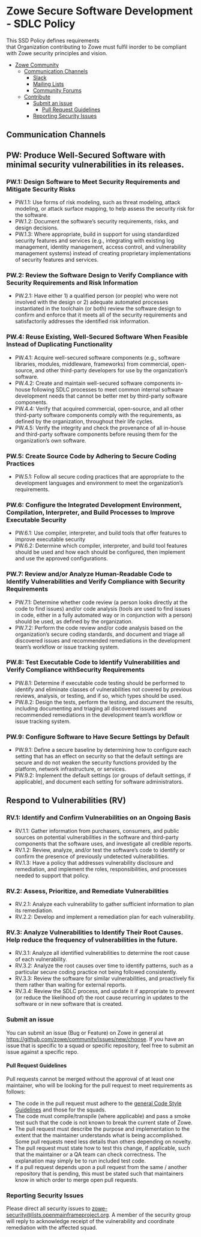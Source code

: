 # Zowe Secure Software Development - SDLC Policy

This SSD Policy defines requirements  
that Organization contributing to Zowe must fulfil inorder to be compliant with Zowe security principles and vision.

- [Zowe Community](#zowe-community)
  - [Communication Channels](#communication-channels)
    - [Slack](#slack)
    - [Mailing Lists](#mailing-lists)
    - [Community Forums](#community-forums)
  - [Contribute](#contribute)
    - [Submit an issue](#submit-an-issue)
      - [Pull Request Guidelines](#pull-request-guidelines)
    - [Reporting Security Issues](#reporting-security-issues)


## Communication Channels


## PW: Produce Well-Secured Software with minimal security vulnerabilities in its releases.
### PW.1: Design Software to Meet Security Requirements and Mitigate Security Risks
- PW.1.1: Use forms of risk modeling, such as threat modeling, attack modeling, or attack surface mapping, to help assess the security risk for the software.
- PW.1.2: Document the software’s security requirements, risks, and design decisions.
- PW.1.3: Where appropriate, build in support for using standardized security features and services (e.g., integrating with existing log management, identity management, access control, and vulnerability management systems\) instead of creating proprietary implementations of security features and services.

### PW.2: Review the Software Design to Verify Compliance with Security Requirements and Risk Information
- PW.2.1: Have either 1\) a qualified person (or people\) who were not involved with the design or 2\) adequate automated processes instantiated in the toolchain (or both\) review the software design to confirm and enforce that it meets all of the security requirements and satisfactorily addresses the identified risk information.

### PW.4: Reuse Existing, Well-Secured Software When Feasible Instead of Duplicating Functionality
- PW.4.1: Acquire well-secured software components (e.g., software libraries, modules, middleware, frameworks\) from commercial, open-source, and other third-party developers for use by the organization’s software.
- PW.4.2: Create and maintain well-secured software components in-house following SDLC processes to meet common internal software development needs that cannot be better met by third-party software components.
- PW.4.4: Verify that acquired commercial, open-source, and all other third-party software components comply with the requirements, as defined by the organization, throughout their life cycles.
- PW.4.5: Verify the integrity and check the provenance of all in-house and third-party software components before reusing them for the organization’s own software.

### PW.5: Create Source Code by Adhering to Secure Coding Practices
- PW.5.1: Follow all secure coding practices that are appropriate to the development languages and environment to meet the organization’s requirements.

### PW.6: Configure the Integrated Development Environment, Compilation, Interpreter, and Build Processes to Improve Executable Security
- PW.6.1: Use compiler, interpreter, and build tools that offer features to improve executable security
- PW.6.2: Determine which compiler, interpreter, and build tool features should be used and how each should be configured, then implement and use the approved configurations.

### PW.7: Review and/or Analyze Human-Readable Code to Identify Vulnerabilities and Verify Compliance with Security Requirements
- PW.7.1: Determine whether code review (a person looks directly at the code to find issues\) and/or code analysis (tools are used to find issues in code, either in a fully automated way or in conjunction with a person\) should be used, as defined by the organization.
- PW.7.2: Perform the code review and/or code analysis based on the organization’s secure coding standards, and document and triage all discovered issues and recommended remediations in the development team’s workflow or issue tracking system.

### PW.8: Test Executable Code to Identify Vulnerabilities and Verify Compliance withSecurity Requirements
- PW.8.1: Determine if executable code testing should be performed to identify and eliminate classes of vulnerabilities not covered by previous reviews, analysis, or testing, and if so, which types should be used.
- PW.8.2: Design the tests, perform the testing, and document the results, including documenting and triaging all discovered issues and recommended remediations in the development team’s workflow or issue tracking system.

### PW.9: Configure Software to Have Secure Settings by Default
- PW.9.1: Define a secure baseline by determining how to configure each setting that has an effect on security so that the default settings are secure and do not weaken the security functions provided by the platform, network infrastructure, or services.
- PW.9.2: Implement the default settings (or groups of default settings, if applicable\), and document each setting for software administrators.

## Respond to Vulnerabilities (RV)
### RV.1: Identify and Confirm Vulnerabilities on an Ongoing Basis
- RV.1.1: Gather information from purchasers, consumers, and public sources on potential vulnerabilities in the software and third-party components that the software uses, and investigate all credible reports.
- RV.1.2: Review, analyze, and/or test the software’s code to identify or confirm the presence of previously undetected vulnerabilities.
- RV.1.3: Have a policy that addresses vulnerability disclosure and remediation, and implement the roles, responsibilities, and processes needed to support that policy.

### RV.2: Assess, Prioritize, and Remediate Vulnerabilities
- RV.2.1: Analyze each vulnerability to gather sufficient information to plan its remediation.
- RV.2.2: Develop and implement a remediation plan for each vulnerability.

### RV.3: Analyze Vulnerabilities to Identify Their Root Causes. Help reduce the frequency of vulnerabilities in the future.
- RV.3.1: Analyze all identified vulnerabilities to determine the root cause of each vulnerability.
- RV.3.2: Analyze the root causes over time to identify patterns, such as a particular secure coding practice not being followed consistently.
- RV.3.3: Review the software for similar vulnerabilities, and proactively fix them rather than waiting for external reports.
- RV.3.4: Review the SDLC process, and update it if appropriate to prevent (or reduce the likelihood of\) the root cause recurring in updates to the software or in new software that is created.



### Submit an issue

You can submit an issue (Bug or Feature) on Zowe in general at https://github.com/zowe/community/issues/new/choose. If you have an issue that is specific to a squad or specific repository, feel free to submit an issue against a specific repo.

#### Pull Request Guidelines

Pull requests cannot be merged without the approval of at least one maintainer, who will be looking for the pull request to meet requirements as follows:

* The code in the pull request must adhere to the [general Code Style Guidelines](https://github.com/zowe/community/blob/master/Technical-Steering-Committee/best-practices/coding-style.md) and those for the squads.
* The code must compile/transpile (where applicable) and pass a smoke test such that the code is not known to break the current state of Zowe.
* The pull request must describe the purpose and implementation to the extent that the maintainer understands what is being accomplished. Some pull requests need less details than others depending on novelty.
* The pull request must state how to test this change, if applicable, such that the maintainer or a QA team can check correctness. The explanation may simply be to run included test code.
* If a pull request depends upon a pull request from the same / another repository that is pending, this must be stated such that maintainers know in which order to merge open pull requests.

### Reporting Security Issues

Please direct all security issues to zowe-security@lists.openmainframeproject.org. A member of the security group will reply to acknowledge receipt of the vulnerability and coordinate remediation with the affected squad.

